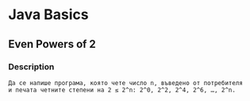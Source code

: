 # Java Basics

## Even Powers of 2

### Description

    Да се напише програма, която чете число n, въведено от потребителя 
    и печата четните степени на 2 ≤ 2^n: 2^0, 2^2, 2^4, 2^6, …, 2^n.